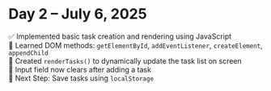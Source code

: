 # Day 2 – July 6, 2025

✅ Implemented basic task creation and rendering using JavaScript  
🧠 Learned DOM methods: `getElementById`, `addEventListener`, `createElement`, `appendChild`  
🎯 Created `renderTasks()` to dynamically update the task list on screen  
🔄 Input field now clears after adding a task  
📌 Next Step: Save tasks using `localStorage`
